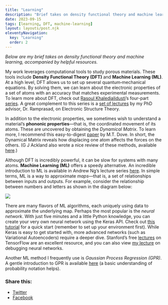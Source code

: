 ```yaml
---
title: "Learning"
description: "Brief takes on density functional theory and machine learning."
date: 2023-09-15
tags: [learning, DFT, machine-learning]
layout: layouts/post.njk
eleventyNavigation:
  key: "Learning"
  order: 2
---
```


*Below are my brief takes on density functional theory and machine learning, accompanied by helpful resources.*

My work leverages computational tools to study porous materials. These tools include **Density Functional Theory (DFT)** and **Machine Learning (ML)**. At a high level, DFT allows us to set up several quantum‐mechanical equations. By solving them, we can learn about the electronic properties of a set of atoms with an accuracy that matches experimental measurements. To learn more about DFT, check out [Rasoul Khaledialidusti](https://www.youtube.com/channel/UCPtZ0t9Fn2cVETnHqJECW2w)’s four-part [series](https://www.youtube.com/playlist?list=PLvZcfmZeLsvrq5kmsBcyFFIozKZR6mJ-s). A great complement to this series is a [set of lectures](https://www.youtube.com/playlist?list=PLT-GNiCGT-NRk1nD8fZqZcn0zuCEJ6E0_) by my PhD advisor, Dr. Ramprasad, on Electronic Structure Theory.

In addition to the electronic properties, we sometimes wish to understand a material’s **phononic properties**—that is, the coordinated movement of its atoms. These are uncovered by obtaining the *Dynamical Matrix*. To learn more, I recommend this easy-to-digest [paper](https://www.neutron-sciences.org/articles/sfn/pdf/2011/01/sfn201112007.pdf) by M.T. Dove. In short, the Dynamical Matrix reveals how displacing one atom affects the forces on the others. (G J Ackland also wrote a nice review of these methods, available [here](https://iopscience.iop.org/article/10.1088/0953-8984/14/11/311/pdf).)

Although DFT is incredibly powerful, it can be slow for systems with many atoms. **Machine Learning (ML)** offers a speedy alternative. An incredible introduction to ML is available in Andrew Ng’s lecture series [here](https://www.youtube.com/watch?v=PPLop4L2eGk&list=PLLssT5z_DsK-h9vYZkQkYNWcItqhlRJLN). In simple terms, ML is a way to approximate *maps*—that is, a set of relationships between inputs and outputs. For example, consider the relationship between numbers and letters as shown in the diagram below:

![](https://rishigurnani.wordpress.com/wp-content/uploads/2020/08/map.png?w=240)

There are many flavors of ML algorithms, each uniquely using data to approximate the underlying map. Perhaps the most popular is the *neural network*. With just five minutes and a little Python knowledge, you can create your very own neural network using the Keras API. Check out [this tutorial](https://machinelearningmastery.com/tutorial-first-neural-network-python-keras/) for a quick start (remember to set up your environment first). While Keras is easy to get started with, more advanced networks (such as Variational Autoencoders) require a deeper dive. Stanford’s free [lectures](http://web.stanford.edu/class/cs20si/syllabus.html) on TensorFlow are an excellent resource, and you can also view [my lecture](https://www.youtube.com/watch?v=TFWYoZoezrY) on debugging neural networks.

Another ML method I frequently use is *Gaussian Process Regression (GPR)*. A gentle introduction to GPR is available [here](https://towardsdatascience.com/quick-start-to-gaussian-process-regression-36d838810319) (a basic understanding of probability notation helps).

### Share this:

- [Twitter](https://rishigurnani.wordpress.com/learning/?share=twitter "Click to share on Twitter")
- [Facebook](https://rishigurnani.wordpress.com/learning/?share=facebook "Click to share on Facebook")
